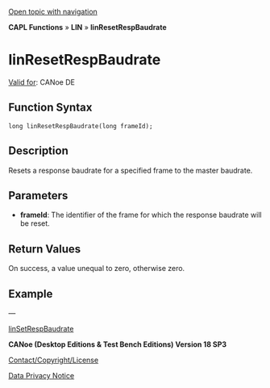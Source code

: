 [Open topic with navigation](../../../../../CANoeDEFamily.htm#Topics/CAPLFunctions/LIN/Functions/CAPLfunctionLINResetRespBaudrate.md)

**CAPL Functions** » **LIN** » **linResetRespBaudrate**

# linResetRespBaudrate

[Valid for](../../../Shared/FeatureAvailability.md): CANoe DE

## Function Syntax

```plaintext
long linResetRespBaudrate(long frameId);
```

## Description

Resets a response baudrate for a specified frame to the master baudrate.

## Parameters

- **frameId**: The identifier of the frame for which the response baudrate will be reset.

## Return Values

On success, a value unequal to zero, otherwise zero.

## Example

—

[linSetRespBaudrate](CAPLfunctionLINSetRespBaudrate.md)

**CANoe (Desktop Editions & Test Bench Editions) Version 18 SP3**

[Contact/Copyright/License](../../../Shared/ContactCopyrightLicense.md)

[Data Privacy Notice](https://www.vector.com/int/en/company/get-info/privacy-policy/)
